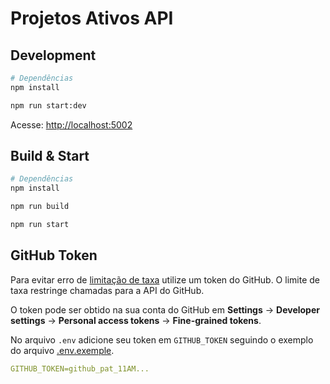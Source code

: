 # Projetos Ativos API

## Development

```sh
# Dependências
npm install

npm run start:dev
```

Acesse: <http://localhost:5002>

## Build & Start

```sh
# Dependências
npm install

npm run build

npm run start
```

## GitHub Token

Para evitar erro de [limitação de taxa](https://docs.github.com/pt/rest/overview/resources-in-the-rest-api?apiVersion=2022-11-28#rate-limiting) utilize um token do GitHub. O limite de taxa restringe chamadas para a API do GitHub.

O token pode ser obtido na sua conta do GitHub em **Settings** → **Developer settings** → **Personal access tokens** → **Fine-grained tokens**.

No arquivo `.env` adicione seu token em `GITHUB_TOKEN` seguindo o exemplo do arquivo [.env.exemple](/.env.exemple).

```yaml
GITHUB_TOKEN=github_pat_11AM...
```
